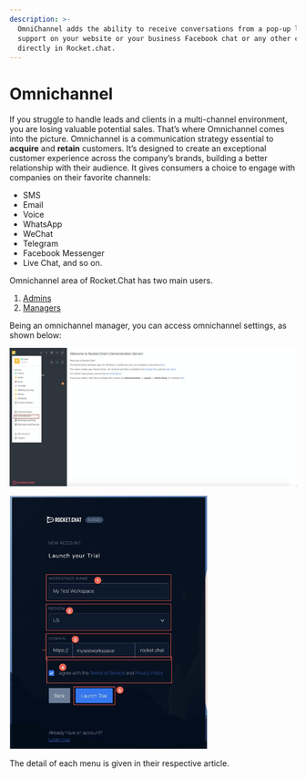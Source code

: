 ```yaml
---
description: >-
  OmniChannel adds the ability to receive conversations from a pop-up livechat
  support on your website or your business Facebook chat or any other channel
  directly in Rocket.chat.
---
```


# Omnichannel

If you struggle to handle leads and clients in a multi-channel environment, you are losing valuable potential sales. That’s where Omnichannel comes into the picture. Omnichannel is a communication strategy essential to **acquire** and **retain** customers. It’s designed to create an exceptional customer experience across the company’s brands, building a better relationship with their audience. It gives consumers a choice to engage with companies on their favorite channels: 

* SMS 
* Email
* Voice
* WhatsApp
* WeChat
* Telegram
* Facebook Messenger
* Live Chat, and so on. 

Omnichannel area of Rocket.Chat has two main users.

1. [Admins](https://docs.rocket.chat/guides/omnichannel-guides/omnichannel)
2. [Managers](https://docs.rocket.chat/guides/omnichannel-guides/omnichannel-manger-guides)

Being an omnichannel manager, you can access omnichannel settings, as shown below:

![](../../.gitbook/assets/image%20%28598%29%20%282%29%20%282%29.png)

![](../../.gitbook/assets/image%20%2868%29.png)

The detail of each menu is given in their respective article. 

